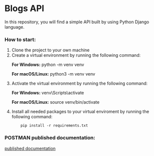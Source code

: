 # Blogs API

In this repository, you will find a simple API built by using Python Django language.

<h3> How to start:</h3>
<ol>
  <li>Clone the project to your own machine </li> 
  <li>Create a virtual environment by running the following command: </li> 

  **For Windows:**
          python -m venv venv

  **For macOS/Linux:**
          python3 -m venv venv


  <li>Activate the virtual environment by running the following command:</li>

   **For Windows:**
           venv\Scripts\activate

   **For macOS/Linux:**
           source venv/bin/activate

  <li>Install all needed packages to your virtual enviroment by running the following command:</li>

        pip install -r requirements.txt 

</ol> 

<h3> POSTMAN published documentation: </h3>

   [published documentation](https://documenter.getpostman.com/view/27787866/2s93si2ABz)
